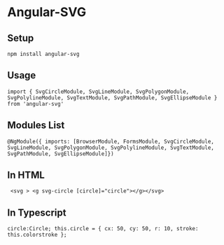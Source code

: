 # Angular-SVG

## Setup

`npm install angular-svg` 

## Usage

`import { SvgCircleModule, SvgLineModule, SvgPolygonModule, SvgPolylineModule, SvgTextModule, SvgPathModule, SvgEllipseModule } from 'angular-svg'`

## Modules List

`@NgModule({
  imports: [BrowserModule, FormsModule, SvgCircleModule, SvgLineModule, SvgPolygonModule, SvgPolylineModule, SvgTextModule, SvgPathModule, SvgEllipseModule]})`

## In HTML 

` <svg >
    <g svg-circle [circle]="circle"></g></svg>`

## In Typescript 

`circle:Circle;
    this.circle = { cx: 50, cy: 50, r: 10, stroke: this.colorstroke };`




